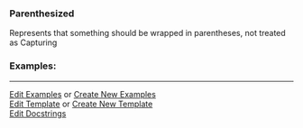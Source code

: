 ### <a id="McUtils.Parsers.RegexPatterns.Parenthesized">Parenthesized</a>
Represents that something should be wrapped in parentheses, not treated as Capturing

### Examples:


___

[Edit Examples](https://github.com/McCoyGroup/McUtils/edit/edit/ci/examples/ci/docs/McUtils/Parsers/RegexPatterns/Parenthesized.md) or 
[Create New Examples](https://github.com/McCoyGroup/McUtils/new/edit/?filename=ci/examples/ci/docs/McUtils/Parsers/RegexPatterns/Parenthesized.md) <br/>
[Edit Template](https://github.com/McCoyGroup/McUtils/edit/edit/ci/docs/ci/docs/McUtils/Parsers/RegexPatterns/Parenthesized.md) or 
[Create New Template](https://github.com/McCoyGroup/McUtils/new/edit/?filename=ci/docs/templates/ci/docs/McUtils/Parsers/RegexPatterns/Parenthesized.md) <br/>
[Edit Docstrings](https://github.com/McCoyGroup/McUtils/edit/edit/McUtils/Parsers/RegexPatterns/Parenthesized/__init__.py?message=Update%20Docs)